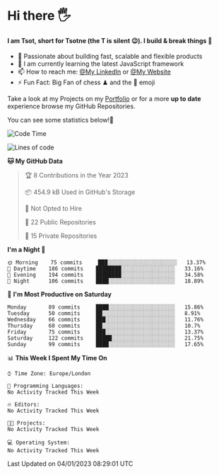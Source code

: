# Hi there :raised_hand_with_fingers_splayed:
#### I am Tsot, short for Tsotne (the T is silent :wink:). I build & break things :space_invader:
- :telescope: Passionate about building fast, scalable and flexible products
- :seedling: I am currently learning the latest JavaScript framework 
- :mailbox: How to reach me: [@My LinkedIn](https://www.linkedin.com/in/tsotne-gvadzabia/) or [@My Website](https://tsotne.co.uk/contact)
- :zap: Fun Fact: Big Fan of chess ♟ and the 👾 emoji

Take a look at my Projects on my [Portfolio](https://tsotne.co.uk/) or for a more **up to date** experience browse my GitHub Repositories.

You can see some statistics below!:space_invader:
<!--START_SECTION:waka-->
![Code Time](http://img.shields.io/badge/Code%20Time-761%20hrs%202%20mins-blue)

![Lines of code](https://img.shields.io/badge/From%20Hello%20World%20I%27ve%20Written-650%20Thousand%20lines%20of%20code-blue)

**🐱 My GitHub Data** 

> 🏆 8 Contributions in the Year 2023
 > 
> 📦 454.9 kB Used in GitHub's Storage 
 > 
> 🚫 Not Opted to Hire
 > 
> 📜 22 Public Repositories 
 > 
> 🔑 15 Private Repositories  
 > 
**I'm a Night 🦉** 

```text
🌞 Morning    75 commits     ███░░░░░░░░░░░░░░░░░░░░░░   13.37% 
🌆 Daytime    186 commits    ████████░░░░░░░░░░░░░░░░░   33.16% 
🌃 Evening    194 commits    ████████░░░░░░░░░░░░░░░░░   34.58% 
🌙 Night      106 commits    ████░░░░░░░░░░░░░░░░░░░░░   18.89%

```
📅 **I'm Most Productive on Saturday** 

```text
Monday       89 commits     ████░░░░░░░░░░░░░░░░░░░░░   15.86% 
Tuesday      50 commits     ██░░░░░░░░░░░░░░░░░░░░░░░   8.91% 
Wednesday    66 commits     ███░░░░░░░░░░░░░░░░░░░░░░   11.76% 
Thursday     60 commits     ██░░░░░░░░░░░░░░░░░░░░░░░   10.7% 
Friday       75 commits     ███░░░░░░░░░░░░░░░░░░░░░░   13.37% 
Saturday     122 commits    █████░░░░░░░░░░░░░░░░░░░░   21.75% 
Sunday       99 commits     ████░░░░░░░░░░░░░░░░░░░░░   17.65%

```


📊 **This Week I Spent My Time On** 

```text
⌚︎ Time Zone: Europe/London

💬 Programming Languages: 
No Activity Tracked This Week

🔥 Editors: 
No Activity Tracked This Week

🐱‍💻 Projects: 
No Activity Tracked This Week

💻 Operating System: 
No Activity Tracked This Week

```


 Last Updated on 04/01/2023 08:29:01 UTC
<!--END_SECTION:waka-->
